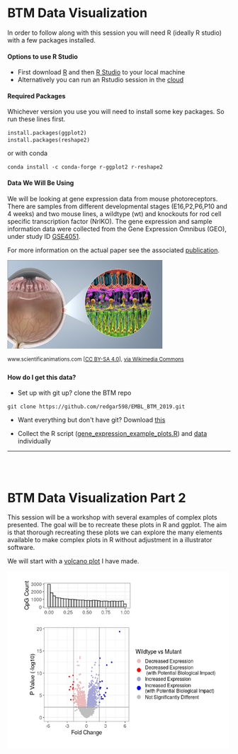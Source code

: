 
# BTM Data Visualization
In order to follow along with this session you will need R (ideally R studio) with a few packages installed. 

#### Options to use R Studio
- First download [R](https://cran.r-project.org/) and then [R Studio](https://www.rstudio.com/products/rstudio/download/#download) to your local machine 
- Alternatively you can run an Rstudio session in the [cloud](https://rstudio.cloud/) 

#### Required Packages
Whichever version you use you will need to install some key packages. So run these lines first. 
```
install.packages(ggplot2)
install.packages(reshape2)
```

or with conda
```
conda install -c conda-forge r-ggplot2 r-reshape2 
```

#### Data We Will Be Using
We will be looking at gene expression data from mouse photoreceptors. There are samples from different developmental stages (E16,P2,P6,P10 and 4 weeks) and two mouse lines, a wildtype (wt) and knockouts for rod cell specific transcription factor (NrlKO). The gene expression and sample information data were collected from the Gene Expression Omnibus (GEO), under study ID [GSE4051](https://www.ncbi.nlm.nih.gov/geo/query/acc.cgi?acc=GSE4051).

For more information on the actual paper see the associated [publication](http://www.pnas.org/cgi/pmidlookup?view=long&pmid=16505381).

<p align="left">
  <img src="figures/Photoreceptor_cell.jpg" alt="cookbook" width="350" height="200">
    <figcaption> <sup>www.scientificanimations.com [<a href="https://creativecommons.org/licenses/by-sa/4.0">CC BY-SA 4.0</a>], <a href="https://commons.wikimedia.org/wiki/File:Photoreceptor_cell.jpg">via Wikimedia Commons</a></sup></figcaption>
</p>

#### How do I get this data?

- Set up with git up? clone the BTM repo
```
git clone https://github.com/redgar598/EMBL_BTM_2019.git
```
- Want everything but don't have git? Download [this](https://github.com/redgar598/EMBL_BTM_2019/archive/master.zip)

- Collect the R script ([gene_expression_example_plots.R](https://github.com/redgar598/EMBL_BTM_2019/blob/master/data_visualization/gene_expression_example_plots.R)) and [data](https://github.com/redgar598/EMBL_BTM_2019/tree/master/data_visualization/data) individually


___


<br/><br/>

# BTM Data Visualization Part 2
This session will be a workshop with several examples of complex plots presented. The goal will be to recreate these plots in R and ggplot. The aim is that thorough recreating these plots we can explore the many elements available to make complex plots in R without adjustment in a illustrator software. 

We will start with a [volcano plot](https://github.com/redgar598/EMBL_BTM_2019/blob/master/data_visualization/extended_plotting.R) I have made. 


<p align="left">
  <a href="https://github.com/redgar598/EMBL_BTM_2019/tree/master/data_visualization">
<img src="figures/volcano.png"  width="500" height="400">
  </a>
</p>

